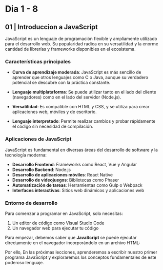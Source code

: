 # Dia 1 - 8

## 01 | Introduccion a JavaScript

JavaScript es un lenguaje de programación flexible y ampliamente utilizado para el desarrollo web. Su popularidad radica en su versatilidad y la enorme cantidad de librerías y frameworks disponibles en el ecosistema.

### Características principales

- **Curva de aprendizaje moderada**: JavaScript es más sencillo de aprender que otros lenguajes como C o Java, aunque su verdadero potencial se descubre con la práctica constante.

- **Lenguaje multiplataforma**: Se puede utilizar tanto en el lado del cliente (navegadores) como en el lado del servidor (Node.js).

- **Versatilidad**: Es compatible con HTML y CSS, y se utiliza para crear aplicaciones web, móviles y de escritorio.

- **Lenguaje interpretado**: Permite realizar cambios y probar rápidamente el código sin necesidad de compilación.

### Aplicaciones de JavaScript

JavaScript es fundamental en diversas áreas del desarrollo de software y la tecnología moderna:

- **Desarrollo Frontend**: Frameworks como React, Vue y Angular
- **Desarrollo Backend**: Node.js
- **Desarrollo de aplicaciones móviles**: React Native
- **Desarrollo de videojuegos**: Bibliotecas como Phaser
- **Automatización de tareas**: Herramientas como Gulp o Webpack
- **Interfaces interactivas**: Sitios web dinámicos y aplicaciones web

### Entorno de desarrollo

Para comenzar a programar en JavaScript, solo necesitas:

1. Un editor de código como Visual Studio Code
2. Un navegador web para ejecutar tu código

Para empezar, debemos saber que **JavaScript** se puede ejecutar directamente en el navegador incorporándolo en un archivo HTML:

Por ello, En las próximas lecciones, aprenderemos a escribir nuestro primer programa JavaScript y exploraremos los conceptos fundamentales de este poderoso lenguaje.